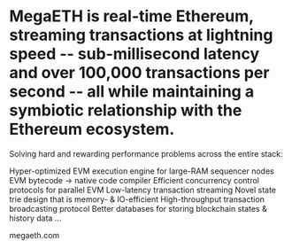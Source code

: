 # MegaETH is real-time Ethereum, streaming transactions at lightning speed -- sub-millisecond latency and over 100,000 transactions per second -- all while maintaining a symbiotic relationship with the Ethereum ecosystem.

Solving hard and rewarding performance problems across the entire stack:

Hyper-optimized EVM execution engine for large-RAM sequencer nodes
EVM bytecode -> native code compiler
Efficient concurrency control protocols for parallel EVM
Low-latency transaction streaming
Novel state trie design that is memory- & IO-efficient
High-throughput transaction broadcasting protocol
Better databases for storing blockchain states & history data
...

megaeth.com
